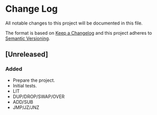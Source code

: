 # Change Log

All notable changes to this project will be documented in this file.

The format is based on [Keep a Changelog](http://keepachangelog.com/)
and this project adheres to [Semantic Versioning](http://semver.org/).

## [Unreleased]

### Added
- Prepare the project.
- Initial tests.
- LIT
- DUP/DROP/SWAP/OVER
- ADD/SUB
- JMP/JZ/JNZ
